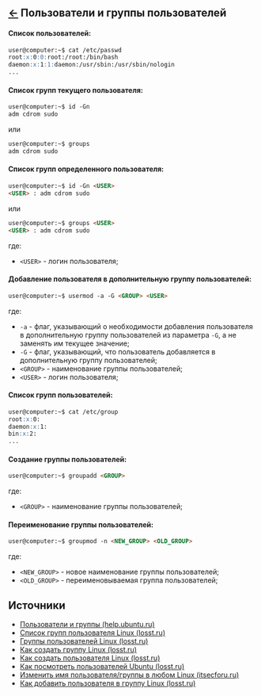 [&larr;](readme.md "SSH команды") Пользователи и группы пользователей
---------------------------------------------------------------------

#### Список пользователей:

```markdown
user@computer:~$ cat /etc/passwd
root:x:0:0:root:/root:/bin/bash
daemon:x:1:1:daemon:/usr/sbin:/usr/sbin/nologin
...
```

#### Список групп текущего пользователя:

```markdown
user@computer:~$ id -Gn
adm cdrom sudo
```

или

```markdown
user@computer:~$ groups
adm cdrom sudo
```

#### Список групп определенного пользователя:

```markdown
user@computer:~$ id -Gn <USER>
<USER> : adm cdrom sudo
```

или

```markdown
user@computer:~$ groups <USER>
<USER> : adm cdrom sudo
```

где:

- `<USER>` - логин пользователя;

#### Добавление пользователя в дополнительную группу пользователей:

```markdown
user@computer:~$ usermod -a -G <GROUP> <USER>
```

где:

- `-a` - флаг, указывающий о необходимости добавления пользователя в дополнительную группу пользователей из параметра `-G`, а не заменять им текущее значение;
- `-G` - флаг, указывающий, что пользователь добавляется в дополнительную группу пользователей;
- `<GROUP>` - наименование группы пользователей;
- `<USER>` - логин пользователя;

#### Список групп пользователей:

```markdown
user@computer:~$ cat /etc/group
root:x:0:
daemon:x:1:
bin:x:2:
...
```

#### Создание группы пользователей:

```markdown
user@computer:~$ groupadd <GROUP>
```

где:

- `<GROUP>` - наименование группы пользователей;

#### Переименование группы пользователей:

```markdown
user@computer:~$ groupmod -n <NEW_GROUP> <OLD_GROUP> 
```

где:

- `<NEW_GROUP>` - новое наименование группы пользователей;
- `<OLD_GROUP>` - переименовываемая группа пользователей;

## Источники

- [Пользователи и группы (help.ubuntu.ru)](https://help.ubuntu.ru/wiki/%D0%BF%D0%BE%D0%BB%D1%8C%D0%B7%D0%BE%D0%B2%D0%B0%D1%82%D0%B5%D0%BB%D0%B8_%D0%B8_%D0%B3%D1%80%D1%83%D0%BF%D0%BF%D1%8B)
- [Список групп пользователя Linux (losst.ru)](https://losst.ru/spisok-grupp-polzovatelya-linux)
- [Группы пользователей Linux (losst.ru)](https://losst.ru/gruppy-polzovatelej-linux)
- [Как создать группу Linux (losst.ru)](https://losst.ru/kak-sozdat-gruppu-linux)
- [Как создать пользователя Linux (losst.ru)](https://losst.ru/kak-sozdat-polzovatelya-linux)
- [Как посмотреть пользователей Ubuntu (losst.ru)](https://losst.ru/kak-posmotret-spisok-polzovatelej-v-ubuntu)
- [Изменить имя пользователя/группы в любом Linux (itsecforu.ru)](https://itsecforu.ru/2017/06/14/%D0%B8%D0%B7%D0%BC%D0%B5%D0%BD%D0%B8%D1%82%D1%8C-%D0%B8%D0%BC%D1%8F-%D0%BF%D0%BE%D0%BB%D1%8C%D0%B7%D0%BE%D0%B2%D0%B0%D1%82%D0%B5%D0%BB%D1%8F%D0%B3%D1%80%D1%83%D0%BF%D0%BF%D1%8B-%D0%B2-%D0%BB%D1%8E/)
- [Как добавить пользователя в группу Linux (losst.ru)](https://losst.ru/kak-dobavit-polzovatelya-v-gruppu-linux)